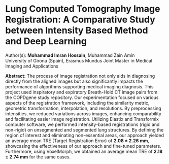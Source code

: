 # Lung Computed Tomography Image Registration: A Comparative Study between Intensity Based Method and Deep Learning

Author(s): **Mohammad Imran Hossain**, Muhammad Zain Amin
<br>University of Girona (Spain), Erasmus Mundus Joint Master in Medical Imaging and Applications

**Abstract:** The process of image registration not only aids in diagnosing directly from the aligned images but also significantly impacts the performance of algorithms supporting medical imaging diagnosis. This project used inspiratory and expiratory Breath-Hold CT image pairs from the COPDgene study repository. Our experimentation focused on various aspects of the registration framework, including the similarity metric, geometric transformation, interpolation, and resolutions. By preprocessing intensities, we reduced variations across images, enhancing comparability and facilitating easier image registration. Utilizing Elastix and Transformix computer software, we performed intensity-based registrations (rigid and non-rigid) on unsegmented and segmented lung structures. By defining the region of interest and eliminating non-essential areas, our approach yielded an average mean TRE (Target Registration Error) of **2.08 ± 2.26 mm**, showcasing the effectiveness of our approach and fine-tuned parameters. Furthermore, using VoxelMorph, we obtained an average mean TRE of **2.18 ± 2.74 mm** for the same cases.
